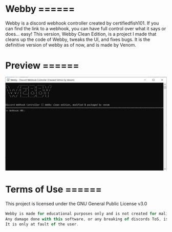 # Webby ======
Webby is a discord webhook controller created by certifiedfish101. If you can find the link to a webhook, you can have full control over what it says or does... easy!
This version, Webby Clean Edition, is a project I made that cleans up the code of Webby, tweaks the UI, and fixes bugs. It is the definitive version of webby as of now, and is made by Venom.

# Preview ======
![preview](github-preview.png)

# Terms of Use ======
This project is licensed under the GNU General Public License v3.0
```js
Webby is made for educational purposes only and is not created for malicious purposes.
Any damage done with this software, or any breaking of discords ToS, is not at the fault of Soupcan7 or at the fault of Lunar Team.
It is only at fault of the user.
```

